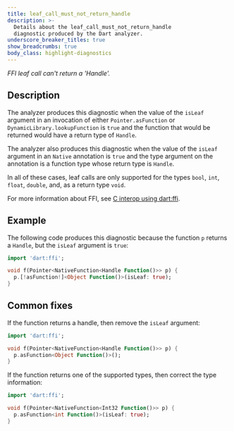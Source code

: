 ```yaml
---
title: leaf_call_must_not_return_handle
description: >-
  Details about the leaf_call_must_not_return_handle
  diagnostic produced by the Dart analyzer.
underscore_breaker_titles: true
show_breadcrumbs: true
body_class: highlight-diagnostics
---
```


_FFI leaf call can't return a 'Handle'._

## Description

The analyzer produces this diagnostic when the value of the `isLeaf`
argument in an invocation of either `Pointer.asFunction` or
`DynamicLibrary.lookupFunction` is `true` and the function that would be
returned would have a return type of `Handle`.

The analyzer also produces this diagnostic when the value of the `isLeaf`
argument in an `Native` annotation is `true` and the type argument on
the annotation is a function type whose return type is `Handle`.

In all of these cases, leaf calls are only supported for the types `bool`,
`int`, `float`, `double`, and, as a return type `void`.

For more information about FFI, see [C interop using dart:ffi][ffi].

## Example

The following code produces this diagnostic because the function `p`
returns a `Handle`, but the `isLeaf` argument is `true`:

```dart
import 'dart:ffi';

void f(Pointer<NativeFunction<Handle Function()>> p) {
  p.[!asFunction!]<Object Function()>(isLeaf: true);
}
```

## Common fixes

If the function returns a handle, then remove the `isLeaf` argument:

```dart
import 'dart:ffi';

void f(Pointer<NativeFunction<Handle Function()>> p) {
  p.asFunction<Object Function()>();
}
```

If the function returns one of the supported types, then correct the type
information:

```dart
import 'dart:ffi';

void f(Pointer<NativeFunction<Int32 Function()>> p) {
  p.asFunction<int Function()>(isLeaf: true);
}
```

[ffi]: /interop/c-interop
